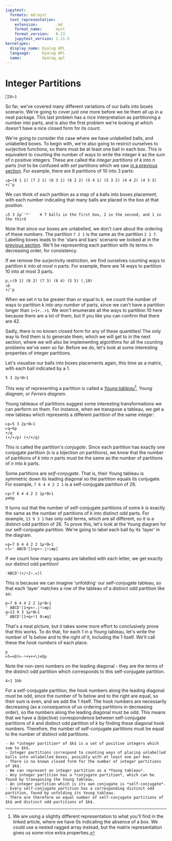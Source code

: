 ```yaml
---
jupytext:
  formats: md:myst
  text_representation:
    extension:        .md
    format_name:      myst
    format_version:   0.13
    jupytext_version: 1.11.5
kernelspec:
  display_name: Dyalog APL
  language:     Dyalog APL
  name:         dyalog_apl
---
```


# Integer Partitions

```{code-cell}
⎕IO←1
```

So far, we've covered many different variations of our balls into boxes scenario. We're going to cover just one more before we tie them all up in a neat package. This last problem has a nice interpretation as partitioning a number into parts, and is also the first problem we're looking at which doesn't have a nice closed form for its count.

We're going to consider the case where we have unlabelled balls, and unlabelled boxes. To begin with, we're also going to restrict ourselves to surjective functions, so there must be at least one ball in each box. This is equivalent to counting the number of ways to write the integer $k$ as the sum of $n$ positive integers. These are called the *integer partitions* of $k$ into $n$ parts (not to be confused with *set* partitions which we saw [in a previous section](./inclusion-exclusion.md). For example, there are $8$ partitions of $10$ into $3$ parts:

```{code-cell}
⍪p←(8 1 1) (7 2 1) (6 3 1) (6 2 2) (5 4 1) (5 3 2) (4 4 2) (4 3 3)
+/¨p
```

We can think of each partition as a map of a balls into boxes placement, with each number indicating that many balls are placed in the box at that position.

```{code-cell}
⍪5 3 2⍴¨'*'    ⍝ 7 balls in the first box, 2 in the second, and 1 in the third
```

Note that since our boxes are unlabelled, we don't care about the ordering of these numbers. The partition `7 2 1` is the same as the partition `2 1 7`. Labelling boxes leads to the 'stars and bars' scenario we looked at in the [previous section](./stars-bars.md). We'll be representing each partition with its terms in decreasing order, for consistency.

If we remove the surjectivity restriction, we find ourselves counting ways to partition $k$ into *at most* $n$ parts. For example, there are $14$ ways to partition $10$ into at most $3$ parts.

```{code-cell}
p,←(9 1) (8 2) (7 3) (6 4) (5 5) (,10)
⍪p
+/¨p
```

When we set $n$ to be greater than or equal to $k$, we count the number of ways to partition $k$ into *any number* of parts, since we can't have a partition longer than `1+1+..+1`. We won't enumerate all the ways to partition $10$ here because there are a lot of them, but if you like you can confirm that there are $42$.

Sadly, there is no known closed form for any of these quantities! The only way to find them is to generate them, which we will get to in the next section, where we will also be implementing algorithms for all the counting problems we've seen so far. Before we do, let's look at some interesting properties of integer partitions.

Let's visualise our balls into boxes placements again, this time as a matrix, with each ball indicated by a $1$.

```{code-cell}
5 3 2⍴⍤0⊢1
```

This way of representing a partition is called a [*Young tableau*](https://en.wikipedia.org/wiki/Young_tableau)[^tableau], *Young diagram*, or *Ferrers diagram*.

[^tableau]: We are using a slightly different representation to what you'll find in the linked article, where we have $0$s indicating the absence of a box. We could use a nested ragged array instead, but the matrix representation gives us some nice extra properties.

Young tableaux of partitions suggest some interesting transformations we can perform on them. For instance, when we transpose a tableau, we get a new tableau which represents a different partition of the same integer:

```{code-cell}
⊢p←5 3 2⍴⍤0⊢1
⊢q←⍉p
+/q
(+/+/p) (+/+/q)
```

This is called the partition's *conjugate*. Since each partition has exactly one conjugate partition (`⍉` is a bijection on partitions), we know that the number of partitions of $k$ into $n$ parts must be the same as the number of partitions of $n$ into $k$ parts.

Some partitions are *self-conjugate*. That is, their Young tableau is symmetric down its leading diagonal so the partition equals its conjugate. For example, `7 6 4 4 2 2 1` is a self-conjugate partition of $26$.

```{code-cell}
⊢p←7 6 4 4 2 2 1⍴⍤0⊢1
p≡⍉p
```

It turns out that the number of self-conjugate partitions of some $k$ is exactly the same as the number of partitions of $k$ into distinct odd parts. For example, `13 9 3 1` has only odd terms, which are all different, so it is a distinct odd partition of $26$. To prove this, let's look at the Young diagram for our self-conjugate partition. We're going to label each ball by its 'layer' in the diagram.

```{code-cell}
⊢p←7 6 4 4 2 2 1⍴⍤0⊢1
⊢l←' ABCD'[1+p×∘.⌊⍨⍳≢p]
```

If we count how many squares are labelled with each letter, we get exactly our distinct odd partition!

```{code-cell}
'ABCD'(+/⍣2∘.=)l
```

This is because we can imagine 'unfolding' our self-conjugate tableau, so that each 'layer' matches a row of the tableau of a distinct odd partition like so:

```{code-cell}
p←7 6 4 4 2 2 1⍴⍤0⊢1
' ABCD'[1+p×∘.⌊⍨⍳≢p]
q←13 9 3 1⍴⍤0⊢1
' ABCD'[1+q×⍤1 0⍳≢q]
```

That's a neat picture, but it takes some more effort to conclusively prove that this works. To do that, for each $1$ in a Young tableau, let's write the number of $1$s below and to the right of it, including the $1$ itself. We'll call these the *hook numbers* of each place.

```{code-cell}
p
⊢h←⊖⌽(⊢-⍨+⍀++\)⊖⌽p
```

Note the non-zero numbers on the leading diagonal - they are the terms of the distinct odd partition which corresponds to this self-conjugate partition.

```{code-cell}
4↑1 1⍉h
```

For a self-conjugate partition, the hook numbers along the leading diagonal must be odd, since the number of $1$s below and to the right are equal, so their sum is even, and we add the $1$ itself. The hook numbers are necessarily decreasing (as a consequence of us ordering partitions in decreasing order), so the numbers along the leading diagonal must be odd. This means that we have a (bijective) correspondence between self-conjugate partitions of $k$ and distinct odd partition of $k$ by finding these diagonal hook numbers. Therefore, the number of self-conjugate partitions must be equal to the number of distinct odd partitions.

```{important}
- An *integer partition* of $k$ is a set of positive integers which sum to $k$.
- Integer partitions correspond to counting ways of placing unlabelled balls into unlabelled boxes, possibly with at least one per box.
- There is no known closed form for the number of integer partitions of $k$.
- We can represent an integer partition as a *Young tableau*.
- Any integer partition has a *conjugate partition*, which can be found by transposing the Young tableau.
- An integer partition which is its own conjugate is *self-conjugate*.
- Every self-conjugate partition has a corresponding distinct odd partition, found by unfolding its Young tableau.
- There are therefore an equal number of self-conjugate partitions of $k$ and distinct odd partitions of $k$.
```
